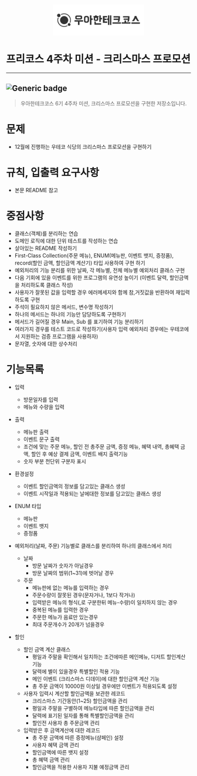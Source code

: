 <p align="center">
    <img src="./woowacourse.png" alt="우아한테크코스" width="250px">
</p>

# 프리코스 4주차 미션 - 크리스마스 프로모션

---

![Generic badge](https://img.shields.io/badge/precourse-week2-green.svg)
---
> 우아한테크코스 6기 4주차 미션, 크리스마스 프로모션을 구현한 저장소입니다.

# 문제

- 12월에 진행하는 우테코 식당의 크리스마스 프로모션을 구현하기

# 규칙, 입출력 요구사항

- 본문 README 참고

# 중점사항

- 클래스(객체)를 분리하는 연습
- 도메인 로직에 대한 단위 테스트를 작성하는 연습
- 살아있는 README 작성하기
- First-Class Collection(주문 메뉴), ENUM(메뉴판, 이벤트 뱃지, 증정품), record(할인 금액, 할인금액 계산기) 타입 사용하여 구현 하기
- 예외처리의 기능 분리를 위한 날짜, 각 메뉴별, 전체 메뉴별 예외처리 클래스 구현
- 다음 기회에 있을 이벤트를 위한 프로그램의 유연성 높이기 (이벤트 달력, 할인금액을 처리하도록 클래스 작성)
- 사용자가 잘못된 값을 입력할 경우 에러메세지와 함께 참,거짓값을 반환하여 재입력하도록 구현
- 주석이 필요하지 않은 메서드, 변수명 작성하기
- 하나의 메서드는 하나의 기능만 담당하도록 구현하기
- 메서드가 길어질 경우 Main, Sub 를 표기하여 기능 분리하기
- 여러가지 경우를 테스트 코드로 작성하기(사용자 입력 예외처리 경우에는 우테코에서 지원하는 검증 프로그램을 사용하자)
- 문자열, 숫자에 대한 상수처리

# 기능목록

- 입력
    - 방문일자를 입력
    - 메뉴와 수량을 입력

- 출력
    - 메뉴판 출력
    - 이벤트 문구 출력
    - 조건에 맞는 주문 메뉴, 할인 전 총주문 금액, 증정 메뉴, 혜택 내역, 총혜택 금액, 할인 후 예상 결제 금액, 이벤트 배지 출력기능
    - 숫자 부분 천단위 구분자 표시

- 환경설정
    - 이벤트 할인금액의 정보를 담고있는 클래스 생성
    - 이벤트 시작일과 적용되는 날에대한 정보를 담고있는 클래스 생성

- ENUM 타입
    - 메뉴판
    - 이벤트 뱃지
    - 증정품

- 예외처리(날짜, 주문) 기능별로 클래스를 분리하여 하나의 클래스에서 처리
    - 날짜
        - 방문 날짜가 숫자가 아닐경우
        - 방문 날짜의 범위(1~31)에 벗어날 경우
    - 주문
        - 메뉴판에 없는 메뉴를 입력하는 경우
        - 주문수량이 잘못된 경우(문자거나, 1보다 작거나)
        - 입력받은 메뉴의 형식(,로 구분한뒤 메뉴-수량)이 일치하지 않는 경우
        - 중복된 메뉴를 입력한 경우
        - 주문한 메뉴가 음료만 있는경우
        - 최대 주문개수가 20개가 넘을경우
      
- 할인
    - 할인 금액 계산 클래스
        - 평일과 주말을 확인해서 일치하는 조건에따른 메인메뉴, 디저트 할인계산 기능
        - 달력에 별이 있을경우 특별할인 적용 기능
        - 메인 이벤트 (크리스마스 디데이)에 대한 할인금액 계산 기능
        - 총 주문 금액이 10000원 이상일 경우에만 이벤트가 적용되도록 설정
    - 사용자 입력시 계산할 할인금액을 보관한 레코드
        - 크리스마스 기간동안(1~25) 할인금액을 관리
        - 평일과 주말을 구별하여 메뉴타입에 따른 할인금액을 관리
        - 달력에 표기된 일자를 통해 특별할인금액을 관리
        - 할인전 사용자 총 주문금액 관리
    - 입력받은 후 금액계산에 대한 레코드
        - 총 주문 금액에 따른 증정메뉴(샴페인) 설정
        - 사용자 혜택 금액 관리
        - 할인금액에 따른 뱃지 설정
        - 총 혜택 금액 관리
        - 할인금액을 적용한 사용자 지불 예정금액 관리
